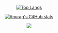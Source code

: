 <div align="center">  
  <!--- [![Readme Card](https://github-readme-stats.vercel.app/api/pin/?username=elitewise&repo=url-checker)](https://github.com/EliteWise/url-checker) -->
  
  [![Top Langs](https://github-readme-stats.vercel.app/api/top-langs/?username=elitewise&layout=compact&theme=tokyonight&border_radius=10&langs_count=10)](https://github.com/EliteWise)
  
  [![Anurag's GitHub stats](https://github-readme-stats.vercel.app/api?username=elitewise&count_private=true&include_all_commits=true&show_icons=true&theme=tokyonight&hide=contribs,prs,issues,stars&hide_rank=true&line_height=30&border_radius=10)](https://github.com/EliteWise)
  
  <a href="https://skillicons.dev">
    <img src="https://skillicons.dev/icons?i=java,spring,py,nodejs,js,bots" />
  </a>
</div>
